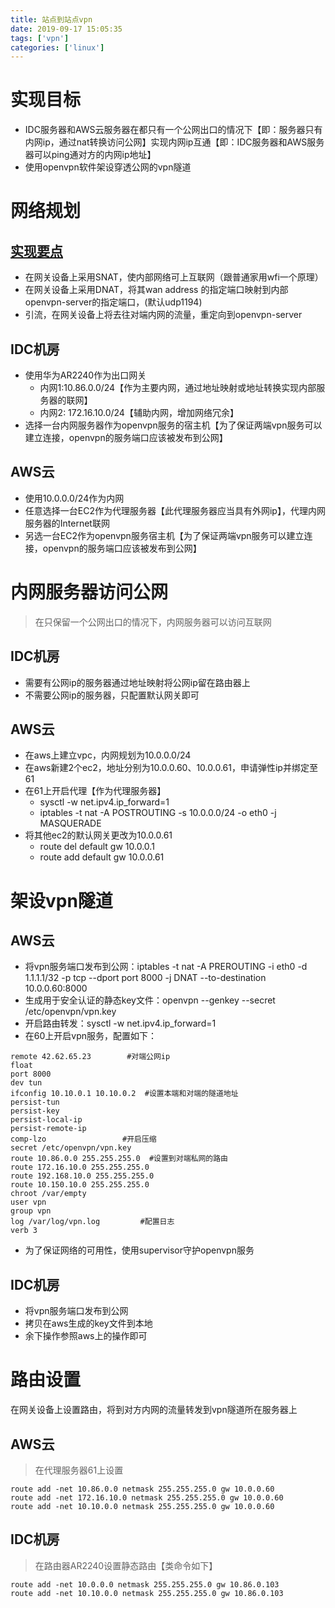 ```yaml
---
title: 站点到站点vpn
date: 2019-09-17 15:05:35
tags: ['vpn']
categories: ['linux']
---
```

# 实现目标
* IDC服务器和AWS云服务器在都只有一个公网出口的情况下【即：服务器只有内网ip，通过nat转换访问公网】实现内网ip互通【即：IDC服务器和AWS服务器可以ping通对方的内网ip地址】
* 使用openvpn软件架设穿透公网的vpn隧道

# 网络规划
## [实现要点](https://boke.wsfnk.com/archives/699.html)
- 在网关设备上采用SNAT，使内部网络可上互联网（跟普通家用wfi一个原理）
- 在网关设备上采用DNAT，将其wan address 的指定端口映射到内部openvpn-server的指定端口，(默认udp1194)
- 引流，在网关设备上将去往对端内网的流量，重定向到openvpn-server

## IDC机房
* 使用华为AR2240作为出口网关
    - 内网1:10.86.0.0/24【作为主要内网，通过地址映射或地址转换实现内部服务器的联网】
    - 内网2: 172.16.10.0/24【辅助内网，增加网络冗余】
* 选择一台内网服务器作为openvpn服务的宿主机【为了保证两端vpn服务可以建立连接，openvpn的服务端口应该被发布到公网】

## AWS云
* 使用10.0.0.0/24作为内网
* 任意选择一台EC2作为代理服务器【此代理服务器应当具有外网ip】，代理内网服务器的Internet联网
* 另选一台EC2作为openvpn服务宿主机【为了保证两端vpn服务可以建立连接，openvpn的服务端口应该被发布到公网】

# 内网服务器访问公网
>在只保留一个公网出口的情况下，内网服务器可以访问互联网

## IDC机房
* 需要有公网ip的服务器通过地址映射将公网ip留在路由器上
* 不需要公网ip的服务器，只配置默认网关即可

## AWS云
* 在aws上建立vpc，内网规划为10.0.0.0/24
* 在aws新建2个ec2，地址分别为10.0.0.60、10.0.0.61，申请弹性ip并绑定至61
* 在61上开启代理【作为代理服务器】
    - sysctl -w net.ipv4.ip_forward=1
    - iptables -t nat -A POSTROUTING -s 10.0.0.0/24 -o eth0 -j MASQUERADE
* 将其他ec2的默认网关更改为10.0.0.61
    - route del default gw 10.0.0.1
    - route add default gw 10.0.0.61

# 架设vpn隧道
## AWS云
* 将vpn服务端口发布到公网：iptables -t nat -A PREROUTING -i eth0 -d 1.1.1.1/32 -p tcp --dport port 8000 -j DNAT --to-destination 10.0.0.60:8000
* 生成用于安全认证的静态key文件：openvpn --genkey --secret /etc/openvpn/vpn.key
* 开启路由转发：sysctl -w net.ipv4.ip_forward=1
* 在60上开启vpn服务，配置如下：

```
remote 42.62.65.23        #对端公网ip
float
port 8000
dev tun
ifconfig 10.10.0.1 10.10.0.2  #设置本端和对端的隧道地址
persist-tun
persist-key
persist-local-ip
persist-remote-ip
comp-lzo                 #开启压缩
secret /etc/openvpn/vpn.key
route 10.86.0.0 255.255.255.0  #设置到对端私网的路由
route 172.16.10.0 255.255.255.0
route 192.168.10.0 255.255.255.0
route 10.150.10.0 255.255.255.0
chroot /var/empty
user vpn
group vpn
log /var/log/vpn.log         #配置日志
verb 3
```

* 为了保证网络的可用性，使用supervisor守护openvpn服务

## IDC机房
* 将vpn服务端口发布到公网
* 拷贝在aws生成的key文件到本地
* 余下操作参照aws上的操作即可

# 路由设置
在网关设备上设置路由，将到对方内网的流量转发到vpn隧道所在服务器上
## AWS云
>在代理服务器61上设置

```
route add -net 10.86.0.0 netmask 255.255.255.0 gw 10.0.0.60
route add -net 172.16.10.0 netmask 255.255.255.0 gw 10.0.0.60
route add -net 10.10.0.0 netmask 255.255.255.0 gw 10.0.0.60
```
## IDC机房
>在路由器AR2240设置静态路由【类命令如下】

```
route add -net 10.0.0.0 netmask 255.255.255.0 gw 10.86.0.103
route add -net 10.10.0.0 netmask 255.255.255.0 gw 10.86.0.103
```


